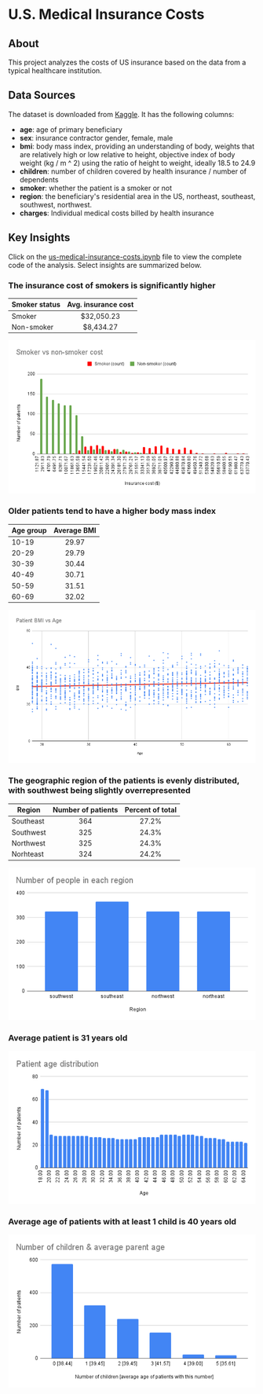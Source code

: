 # U.S. Medical Insurance Costs

## About

This project analyzes the costs of US insurance based on the data from a typical healthcare institution.

## Data Sources
The dataset is downloaded from [Kaggle](https://www.kaggle.com/mirichoi0218/insurance). It has the following columns:
* **age**: age of primary beneficiary
* **sex**: insurance contractor gender, female, male
* **bmi**: body mass index, providing an understanding of body, weights that are relatively high or low relative to height, objective index of body weight (kg / m ^ 2) using the ratio of height to weight, ideally 18.5 to 24.9
* **children**: number of children covered by health insurance / number of dependents
* **smoker**: whether the patient is a smoker or not
* **region**: the beneficiary's residential area in the US, northeast, southeast, southwest, northwest.
* **charges**: Individual medical costs billed by health insurance

## Key Insights
Click on the [us-medical-insurance-costs.ipynb](https://github.com/vytran17/us-medical-insurance-costs/blob/main/us-medical-insurance-costs.ipynb) file to view the complete code of the analysis. Select insights are summarized below.

### The insurance cost of smokers is significantly higher

| Smoker status | Avg. insurance cost |
| ------------- |:-------------------:|
| Smoker        | $32,050.23          |
| Non-smoker    | $8,434.27           |

![Smoker vs non-smoker cost](https://github.com/vytran17/us-medical-insurance-costs/blob/main/images/smoker-vs-non-smoker-cost.png?raw=true)

### Older patients tend to have a higher body mass index

| Age group     | Average BMI         |
| ------------- |:-------------------:|
| 10-19         | 29.97               |
| 20-29         | 29.79               |
| 30-39         | 30.44               |
| 40-49         | 30.71               |
| 50-59         | 31.51               |
| 60-69         | 32.02               |

![Patient BMI vs age](https://github.com/vytran17/us-medical-insurance-costs/blob/main/images/patient-bmi-vs-age.png?raw=true)

### The geographic region of the patients is evenly distributed, with southwest being slightly overrepresented

| Region     | Number of patients  | Percent of total    |
| -----------|:-------------------:|:-------------------:|
| Southeast  | 364                 | 27.2%               |
| Southwest  | 325                 | 24.3%               |
| Northwest  | 325                 | 24.3%               |
| Norhteast  | 324                 | 24.2%               |

![Number of people in each region](https://github.com/vytran17/us-medical-insurance-costs/blob/main/images/number-of-people%20in-each-region.png?raw=true)

### Average patient is 31 years old

![Patient age distribution](https://github.com/vytran17/us-medical-insurance-costs/blob/main/images/patient-age-distribution.png?raw=true)

### Average age of patients with at least 1 child is 40 years old

![Number of children and average parent age](https://github.com/vytran17/us-medical-insurance-costs/blob/main/images/number-of-children-average-parent-age.png?raw=true)
